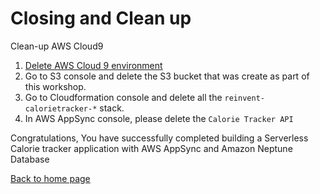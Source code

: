 # Closing and Clean up

Clean-up AWS Cloud9 
1. [Delete AWS Cloud 9 environment](https://docs.aws.amazon.com/cloud9/latest/user-guide/tutorial.html#tutorial-clean-up)
2. Go to S3 console and delete the S3 bucket that was create as part of this workshop.
3. Go to Cloudformation console and delete all the `reinvent-calorietracker-*` stack.
4. In AWS AppSync console, please delete the `Calorie Tracker API`

Congratulations, You have successfully completed building a Serverless Calorie tracker application with AWS AppSync and Amazon Neptune Database

[Back to home page](../README.md)